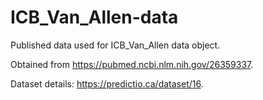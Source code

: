 # ICB_Van_Allen-data

Published data used for ICB_Van_Allen data object.

Obtained from https://pubmed.ncbi.nlm.nih.gov/26359337.

Dataset details: https://predictio.ca/dataset/16.
